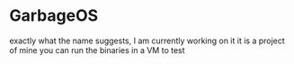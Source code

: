 # GarbageOS
exactly what the name suggests, I am currently working on it it is a project of mine you can run the binaries in a VM to test
